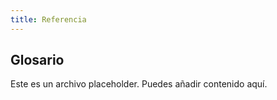 ```yaml
---
title: Referencia
---
```


## Glosario

Este es un archivo placeholder. Puedes añadir contenido aquí.
